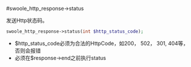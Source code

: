 #swoole_http_response->status

发送Http状态码。
```php
swoole_http_response->status(int $http_status_code);
```

* $http_status_code必须为合法的HttpCode，如200， 502， 301, 404等，否则会报错
* 必须在$response->end之前执行status

